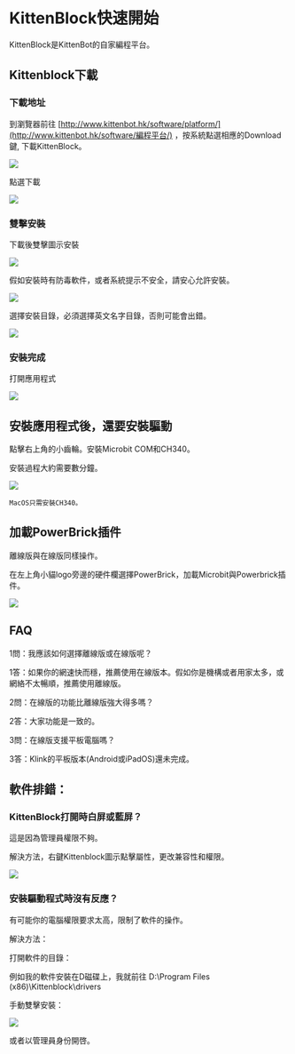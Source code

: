# KittenBlock快速開始

KittenBlock是KittenBot的自家編程平台。

## Kittenblock下載

### 下載地址

到瀏覽器前往  [http://www.kittenbot.hk/software/platform/](http://www.kittenbot.hk/software/編程平台/) ‎，按系統點選相應的Download鍵, 下載KittenBlock。

![](../functional_module/PWmodules/kbimages/aas.png)  

點選下載

![](../functional_module/PWmodules/kbimages/gd.png) 



### 雙擊安裝

下載後雙擊圖示安裝

![](../functional_module/PWmodules/kbimages/an03.png)  

假如安裝時有防毒軟件，或者系統提示不安全，請安心允許安裝。

![](../functional_module/PWmodules/kbimages/an04.png)

選擇安裝目錄，必須選擇英文名字目錄，否則可能會出錯。

![](../functional_module/PWmodules/kbimages/an05.png)



### 安裝完成

打開應用程式

![](../functional_module/PWmodules/kbimages/an06.png)



## 安裝應用程式後，還要安裝驅動

點擊右上角的小齒輪。安裝Microbit COM和CH340。

安裝過程大約需要數分鐘。

![](../functional_module/PWmodules/kbimages/an08.png)

    MacOS只需安裝CH340。



## 加載PowerBrick插件

離線版與在線版同樣操作。

在左上角小貓logo旁邊的硬件欄選擇PowerBrick，加載Microbit與Powerbrick插件。

![](../functional_module/PWmodules/kbimages/addextension.png)
    
## FAQ

1問：我應該如何選擇離線版或在線版呢？

1答：如果你的網速快而穩，推薦使用在線版本。假如你是機構或者用家太多，或網絡不太暢順，推薦使用離線版。

2問：在線版的功能比離線版強大得多嗎？

2答：大家功能是一致的。

3問：在線版支援平板電腦嗎？

3答：Klink的平板版本(Android或iPadOS)還未完成。

## 軟件排錯：

### KittenBlock打開時白屏或藍屏？

這是因為管理員權限不夠。

解決方法，右鍵Kittenblock圖示點擊屬性，更改兼容性和權限。

![](../functional_module/PWmodules/kbimages/an07.png)

### 安裝驅動程式時沒有反應？

有可能你的電腦權限要求太高，限制了軟件的操作。

解決方法：

打開軟件的目錄：

例如我的軟件安裝在D磁碟上，我就前往 D:\Program Files (x86)\Kittenblock\drivers

手動雙擊安裝：

![](../functional_module/PWmodules/kbimages/an09.png)

或者以管理員身份開啓。

